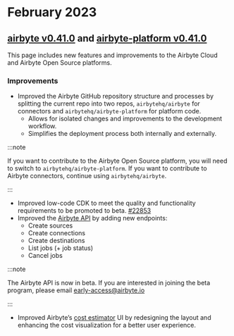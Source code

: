 # February 2023

## [airbyte v0.41.0](https://github.com/airbytehq/airbyte/releases/tag/v0.41.0) and [airbyte-platform v0.41.0](https://github.com/airbytehq/airbyte-platform/releases/tag/v0.41.0)

This page includes new features and improvements to the Airbyte Cloud and Airbyte Open Source platforms.

### Improvements

- Improved the Airbyte GitHub repository structure and processes by splitting the current repo into two repos, `airbytehq/airbyte` for connectors and `airbytehq/airbyte-platform` for platform code.
  - Allows for isolated changes and improvements to the development workflow.
  - Simplifies the deployment process both internally and externally.

:::note

If you want to contribute to the Airbyte Open Source platform, you will need to switch to `airbytehq/airbyte-platform`. If you want to contribute to Airbyte connectors, continue using `airbytehq/airbyte`.

:::

- Improved low-code CDK to meet the quality and functionality requirements to be promoted to beta. [#22853](https://github.com/airbytehq/airbyte/pull/22853)
- Improved the [Airbyte API](https://api.airbyte.com/) by adding new endpoints:
  - Create sources
  - Create connections
  - Create destinations
  - List jobs (+ job status)
  - Cancel jobs

:::note

The Airbyte API is now in beta. If you are interested in joining the beta program, please email [early-access@airbyte.io](mailto:early-access@airbyte.io)

:::

- Improved Airbyte’s [cost estimator](https://cost.airbyte.com/) UI by redesigning the layout and enhancing the cost visualization for a better user experience.
